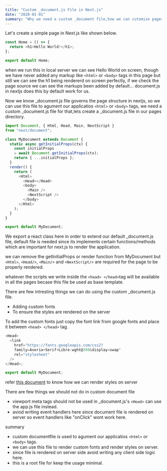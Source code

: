 ```yaml
---
title: "Custom _document.js File in Next.js"
date: "2020-01-01"
summary: "Why we need a custom _document file,how we can cutomize pages using this file"
---
```


Let's create a simple page in Next.js like shown below.
</br>

```javascript
const Home = () => {
  return <h1>Hello World!</h1>;
};

export default Home;
```


when we run this in local server we can see Hello World on screen, though we have never added any markup like `<html>` or `<body>` tags in this page but still we can see the h1 being rendererd on screen perfectly, if we check the page source we can see the markups been added by default... document.js in nextjs does this by default work for us.

Now we know \_document.js file governs the page structure in nextjs, so we can use this file to agument our applicatios `<html>` or `<body>` tags, we need a custom \_document.js file for that,lets create a \_document.js file in our pages directory.

```javascript
import Document, { Html, Head, Main, NextScript } 
from "next/document";

class MyDocument extends Document {
  static async getInitialProps(ctx) {
    const initialProps 
    = await Document.getInitialProps(ctx);
    return { ...initialProps };
  }
  render() {
    return (
      <Html>
        <Head></Head>
        <body>
          <Main />
          <NextScript />
        </body>
      </Html>
    );
  }
}

export default MyDocument;
```

We export a react class here in order to extend our default \_document.js file, default file is needed since its implements certain functions/methods which are important for next.js to render the application.

we can remove the getInitialProps or render function from MyDocument but `<Html>`, `<Head/>`, `<Main/>` and `<NextScript/>` are required for the page to be properly rendered.

whatever the scripts we write inside the `<head> </head>`tag will be available in all the pages becase this file be used as base template.

There are few intresting things we can do using the custom \_document.js file.
- Adding custom fonts
- To ensure the styles are rendered on the server

To add the custom fonts just copy the font link from google fonts and place it between `<head> </head>` tag.

```javascript
<Head>
  <link
    href="https://fonts.googleapis.com/css2?
    family=Averia+Serif+Libre:wght@300&display=swap"
    rel="stylesheet"
  />
</Head>;

export default MyDocument;
```

refer [this document](https://egghead.io/lessons/react-extend-next-js-default-document-class-to-ensure-styles-are-rendered-on-the-server) to know how we can render styles on server 

There are few things we should not do in custom document file
- viewport meta tags should not be used in _document.js's `<Head>` can use the app.js file instead.
- aviod writing event handlers here since document file is rendered on server so event handlers like "onClick" wont work here.


summary 
- custom documentfile is used to agument our applicatios `<html>` or `<body>` tags.
- we can use this file to render custom fonts and render styles on server.
- since file is rendered on server side avoid writing any client side logic here.
- this is a root file for keep the usage minimal.
